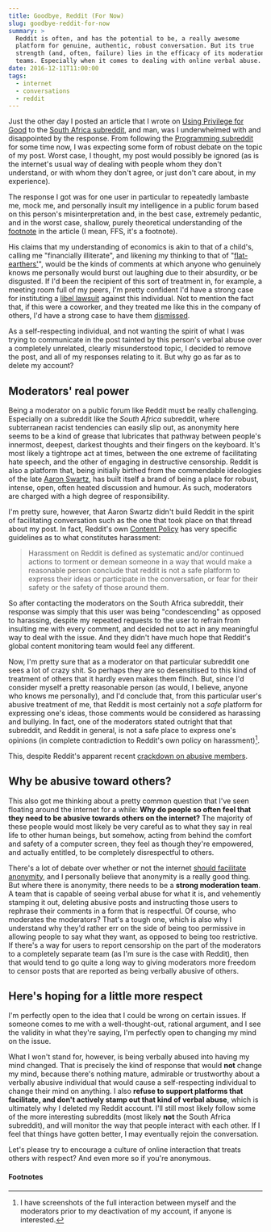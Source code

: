 ```yaml
---
title: Goodbye, Reddit (For Now)
slug: goodbye-reddit-for-now
summary: >
  Reddit is often, and has the potential to be, a really awesome
  platform for genuine, authentic, robust conversation. But its true
  strength (and, often, failure) lies in the efficacy of its moderation
  teams. Especially when it comes to dealing with online verbal abuse.
date: 2016-12-11T11:00:00
tags:
  - internet
  - conversations
  - reddit
---
```


Just the other day I posted an article that I wrote
on [Using Privilege for Good](/2016/12/08/using-privilege-for-good)
to the [South Africa subreddit](https://www.reddit.com/r/southafrica/),
and man, was I underwhelmed with and disappointed by the response.
From following the
[Programming subreddit](https://www.reddit.com/r/programming/) for
some time now, I was expecting some form of robust debate on the
topic of my post. Worst case, I thought, my post would possibly be
ignored (as is the internet's usual way of dealing with people whom they
don't understand, or with whom they don't agree, or just don't care
about, in my experience).

The response I got was for one user in particular to repeatedly lambaste
me, mock me, and personally insult my intelligence in a public forum
based on this person's misinterpretation and, in the best case,
extremely pedantic, and in the worst case, shallow,
purely theoretical understanding of the
[footnote](/2016/12/08/using-privilege-for-good/#fn:1)
in the article (I mean, FFS, it's a footnote).

His claims that my understanding of economics is akin
to that of a child's, calling me "financially illiterate", and likening
my thinking to that of
"[flat-earthers'](https://en.wikipedia.org/wiki/Modern_flat_Earth_societies)",
would be the kinds of comments at which anyone
who genuinely knows me personally would burst out laughing due to
their absurdity, or be disgusted.
If I'd been the recipient of this sort of treatment in, for example, a
meeting room full of my peers, I'm pretty confident I'd have a strong
case for instituting a
[libel lawsuit](http://mg.co.za/article/2012-11-02-00-ten-things-about-defamation)
against this individual. Not to mention the fact that, if this were
a coworker, and they treated me like this in the company of others,
I'd have a strong case to have them
[dismissed](http://www.lawyersouthafrica.co.za/warning-signs-of-verbal-abuse-at-work/).

As a self-respecting individual, and not wanting the spirit of what
I was trying to communicate in the post tainted by this person's
verbal abuse over a completely unrelated, clearly misunderstood topic,
I decided to remove the post, and all of my responses relating to it.
But why go as far as to delete my account?

## Moderators' real power
Being a moderator on a public forum like Reddit must be really
challenging. Especially on a subreddit like the *South Africa*
subreddit, where subterranean racist tendencies can easily slip out,
as anonymity here seems to be a kind of grease that lubricates that
pathway between people's innermost, deepest, darkest thoughts and their
fingers on the keyboard. It's most likely a tightrope act at times,
between the one extreme of facilitating hate speech, and the other of
engaging in destructive censorship. Reddit is also a platform that,
being initially birthed from the commendable ideologies of the
late [Aaron Swartz](https://en.wikipedia.org/wiki/Aaron_Swartz),
has built itself a brand of being a place for robust, intense,
open, often heated discussion and humour. As such, moderators are
charged with a high degree of responsibility.

I'm pretty sure, however, that Aaron Swartz didn't build Reddit in
the spirit of facilitating conversation such as the one that took
place on that thread about my post. In fact, Reddit's own
[Content Policy](https://www.reddit.com/help/contentpolicy) has very
specific guidelines as to what constitutes harassment:

> Harassment on Reddit is defined as systematic and/or continued actions
> to torment or demean someone in a way that would make a reasonable
> person conclude that reddit is not a safe platform to express their
> ideas or participate in the conversation, or fear for their safety or
> the safety of those around them.

So after contacting the moderators on the South Africa subreddit,
their response was simply that this user was being "condescending" as
opposed to harassing, despite my repeated requests to the user to
refrain from insulting me with every comment, and decided not to
act in any meaningful way to deal with the issue. And they didn't have
much hope that Reddit's global content monitoring team would feel
any different.

Now, I'm pretty sure that as a moderator on that particular subreddit
one sees a lot of crazy shit. So perhaps they are so desensitised to
this kind of treatment of others that it hardly even makes them flinch.
But, since I'd consider myself a pretty reasonable person (as would,
I believe, anyone who knows me personally), and I'd conclude that,
from this particular user's abusive treatment of me, that Reddit is most
certainly not a *safe* platform for expressing one's ideas, those
comments would be considered as harassing and bullying. In fact, one
of the moderators stated outright that that subreddit, and Reddit
in general, is not a safe place to express one's opinions (in complete
contradiction to Reddit's own policy on harassment)[^1].

This, despite Reddit's apparent recent
[crackdown on abusive members](http://www.businessinsider.com/reddit-announces-crackdown-abusive-members-ceo-steve-huffman-targeted-2016-12).

## Why be abusive toward others?
This also got me thinking about a pretty common question that I've seen
floating around the internet for a while: **Why do people so often
feel that they need to be abusive towards others on the internet?**
The majority of these people would most likely be very careful as
to what they say in real life to other human beings, but somehow,
acting from behind the comfort and safety of a computer screen, they
feel as though they're empowered, and actually entitled, to be
completely disrespectful to others.

There's a lot of debate over whether or not the internet
[should facilitate anonymity](http://thenextweb.com/me/2011/08/14/online-anonymity-a-gateway-to-freedom-or-abuse/),
and I personally believe that anonymity is a really good thing. But
where there is anonymity, there needs to be a **strong
moderation team**. A team that is capable of seeing verbal abuse for
what it is, and vehemently stamping it out, deleting abusive posts
and instructing those users to rephrase their comments in a form
that is respectful. Of course, who moderates the moderators? That's
a tough one, which is also why I understand why they'd rather err
on the side of being too permissive in allowing people to say what they
want, as opposed to being too restrictive. If there's a way for users to
report censorship on the part of the moderators to a completely separate
team (as I'm sure is the case with Reddit), then that would tend to go
quite a long way to giving moderators more freedom to censor posts
that are reported as being verbally abusive of others.

## Here's hoping for a little more respect
I'm perfectly open to the idea that I could be wrong on certain issues.
If someone comes to me with a well-thought-out, rational argument,
and I see the validity in what they're saying, I'm perfectly open to
changing my mind on the issue.

What I won't stand for, however, is being verbally abused into having
my mind changed. That is precisely the kind of response that would
**not** change my mind, because there's nothing mature, admirable or
trustworthy about a verbally abusive individual that would cause a
self-respecting individual to change their mind on anything. I also
**refuse to support platforms that facilitate, and don't actively stamp
out that kind of verbal abuse**, which is ultimately why I deleted my
Reddit account. I'll still most likely follow some of the more
interesting subreddits (most likely **not** the South Africa subreddit),
and will monitor the way that people interact with each other. If I feel
that things have gotten better, I may eventually rejoin the
conversation.

Let's please try to encourage a culture of online interaction that
treats others with respect? And even more so if you're anonymous.


#### Footnotes
[^1]:
    I have screenshots of the full interaction between myself and the
    moderators prior to my deactivation of my account, if anyone
    is interested.
